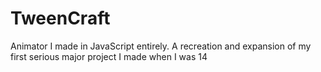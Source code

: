 # TweenCraft
Animator I made in JavaScript entirely. A recreation and expansion of my first serious major project I made when I was 14